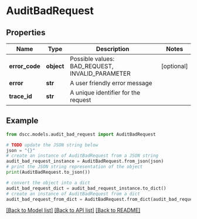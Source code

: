 # AuditBadRequest


## Properties

Name | Type | Description | Notes
------------ | ------------- | ------------- | -------------
**error_code** | **object** | Possible values: BAD_REQUEST, INVALID_PARAMETER | [optional] 
**error** | **str** | A user friendly error message | 
**trace_id** | **str** | A unique identifier for the request | 

## Example

```python
from dscc.models.audit_bad_request import AuditBadRequest

# TODO update the JSON string below
json = "{}"
# create an instance of AuditBadRequest from a JSON string
audit_bad_request_instance = AuditBadRequest.from_json(json)
# print the JSON string representation of the object
print(AuditBadRequest.to_json())

# convert the object into a dict
audit_bad_request_dict = audit_bad_request_instance.to_dict()
# create an instance of AuditBadRequest from a dict
audit_bad_request_from_dict = AuditBadRequest.from_dict(audit_bad_request_dict)
```
[[Back to Model list]](../README.md#documentation-for-models) [[Back to API list]](../README.md#documentation-for-api-endpoints) [[Back to README]](../README.md)


